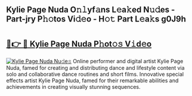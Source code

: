 ## Kylie Page Nuda O𝚗𝚕yf𝚊ns L𝚎a𝚔ed N𝚞𝚍es - Part-jry P𝚑𝚘tos Vi𝚍𝚎o - H𝚘𝚝 Part L𝚎a𝚔s g0J9h

# <h2><a href="http://kfdq27.oniu.top/?m=Kylie+Page+Nuda">🔗👉 🔴 Kylie Page Nuda P𝚑ot𝚘𝚜 V𝚒d𝚎o</a></h2>

[![Kylie Page Nuda Nu𝚍e𝚜](https://i.imgur.com/0qMVB7G.gif)](http://kfdq27.oniu.top/?m=Kylie+Page+Nuda)
Online performer and digital artist Kylie Page Nuda, famed for creating and distributing dance and lifestyle content via solo and collaborative dance routines and short films. Innovative special effects artist Kylie Page Nuda, famed for their remarkable abilities and achievements in creating visually stunning sequences.  
